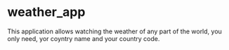 # weather_app
This application allows watching the weather of any part of the world, you only need, yor coyntry name and your country code.
